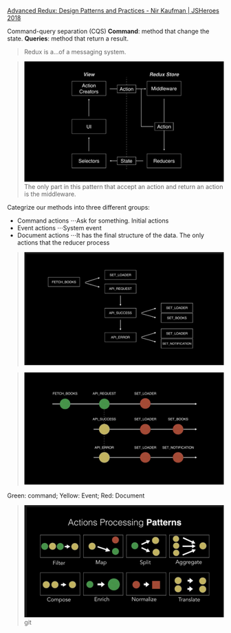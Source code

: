 [Advanced Redux: Design Patterns and Practices - Nir Kaufman | JSHeroes 2018](https://www.youtube.com/watch?v=5gl3cCB_26M)

Command-query separation (CQS)
**Command**: method that change the state.
**Queries**: method that return a result.


> Redux is a...of a messaging system.

> ![Redux pattern](./redux-diagram.png)
> The only part in this pattern that accept an action and return an action is the middleware.

Categrize our methods into three different groups:
* Command actions
⋅⋅⋅Ask for something. Initial actions
* Event actions
⋅⋅⋅System event
* Document actions
⋅⋅⋅It has the final structure of the data. The only actions that the reducer process

> ![Redux actions example](./redux-actions-example.png)

> ![Redux categrazie example](./action-categrize.png)

Green: command; Yellow: Event; Red: Document
> ![Action processing patterns](./action-processing-patterns.png)git